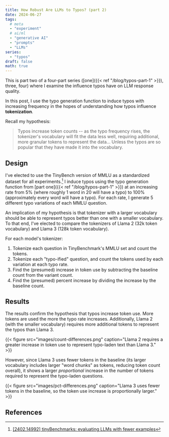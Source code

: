 ```yaml
---
title: How Robust Are LLMs to Typos? (part 2)
date: 2024-06-27
tags:
  # meta
  - "experiment"
  # ai/ml
  - "generative AI"
  - "prompts"
  - "LLMs"
series:
  - "typos"
draft: false
math: true
---
```


This is part two of a four-part series ([one]({{< ref "/blog/typos-part-1" >}}), three, four) where I examine the
influence typos have on LLM response quality.

In this post, I use the typo generation function to induce typos with increasing frequency in the hopes of
understanding how typos influence **tokenization**.

Recall my hypothesis:

> Typos increase token counts -- as the typo frequency rises, the tokenizer's vocabulary will fit the data less well,
> requiring additional, more granular tokens to represent the data... Unless the typos are so popular that they have
> made it into the vocabulary.

## Design

I've elected to use the TinyBench version of MMLU as a standardized dataset for all experiments.[^tinybench] I induce
typos using the typo generation function from [part one]({{< ref "/blog/typos-part-1" >}}) at an increasing rate from
5% (where roughly 1 word in 20 will have a typo) to 100% (approximately every word will have a typo). For each rate, I
generate 5 different typo variations of each MMLU question.

An implication of my hypothesis is that tokenizer with a larger vocabulary should be able to represent typos better
than one with a smaller vocabulary. To that end, I've elected to compare the tokenizers of Llama 2 (32k token
vocabulary) and Llama 3 (128k token vocabulary).

For each model's tokenizer:

1. Tokenize each question in TinyBenchmark's MMLU set and count the tokens.
2. Tokenize each "typo-ified" question, and count the tokens used by each variation at each typo rate.
3. Find the (presumed) increase in token use by subtracting the baseline count from the variant count.
4. Find the (presumed) percent increase by dividing the increase by the baseline count.

## Results

The results confirm the hypothesis that typos increase token use. More tokens are used the more the typo rate
increases. Additionally, Llama 2 (with the smaller vocabulary) requires more additional tokens to represent the typos
than Llama 3.

{{< figure
  src="images/count-differences.png"
  caption="Llama 2 requires a greater increase in token use to represent typo-laden text than Llama 3." >}}

However, since Llama 3 uses fewer tokens in the baseline (its larger vocabulary includes larger "word chunks" as
tokens, reducing token count overall), it shows a larger _proportional_ increase in the number of tokens required to
represent the typo-laden questions.

{{< figure
  src="images/pct-differences.png"
  caption="Llama 3 uses fewer tokens in the baseline, so the token use increase is proportionally larger." >}}

## References

[^tinybench]: [[2402.14992] tinyBenchmarks: evaluating LLMs with fewer examples](https://arxiv.org/abs/2402.14992)

<!-- [^perturbation]:
[[2402.15833] Prompt Perturbation Consistency Learning for Robust Language Models](https://arxiv.org/abs/2402.15833)
[^promptperplexity]: [[2212.04037] Demystifying Prompts in Language Models via Perplexity Estimation](https://arxiv.org/abs/2212.04037)
[^perplexity]: [Perplexity of fixed-length models](https://huggingface.co/docs/transformers/en/perplexity) -->
